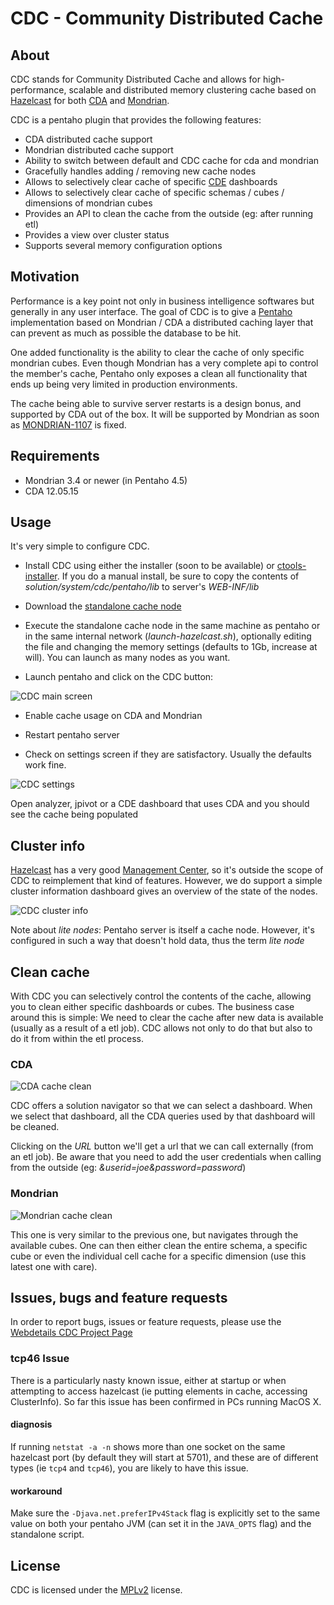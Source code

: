 CDC - Community Distributed Cache
=================================


About
-----

CDC stands for Community Distributed Cache and allows for high-performance,
scalable and distributed memory clustering cache based on
[Hazelcast](http://www.hazelcast.com/) for both
[CDA](http://cda.webdetails.org) and [Mondrian](http://mondrian.pentaho.org). 


CDC is a pentaho plugin that provides the following features:

* CDA distributed cache support
* Mondrian distributed cache support
* Ability to switch between default and CDC cache for cda and mondrian
* Gracefully handles adding / removing new cache nodes
* Allows to selectively clear cache of specific [CDE](http://cde.webdetails.org) dashboards
* Allows to selectively clear cache of specific schemas / cubes / dimensions of mondrian cubes
* Provides an API to clean the cache from the outside (eg: after running etl)
* Provides a view over cluster status
* Supports several memory configuration options



Motivation
----------

Performance is a key point not only in business intelligence softwares but
generally in any user interface. The goal of CDC is to give a
[Pentaho](http://pentaho.com) implementation based on Mondrian / CDA a
distributed caching layer that can prevent as much as possible the database to be hit.



One added functionality is the ability to clear the cache of only specific
mondrian cubes. Even though Mondrian has a very complete api to control the
member's cache, Pentaho only exposes a clean all functionality that ends up
being very limited in production environments.


The cache being able to survive server restarts is a design bonus, and
supported by CDA out of the box. It will be supported by Mondrian as soon as
[MONDRIAN-1107](http://jira.pentaho.com/browse/MONDRIAN-1107) is fixed.



Requirements
------------

* Mondrian 3.4 or newer (in Pentaho 4.5)
* CDA 12.05.15



Usage
-----

It's very simple to configure CDC. 

* Install CDC using either the installer (soon to be available) or
   [ctools-installer](http://pedroalves-bi.blogspot.com/2011/06/ctools-installer-making-things-fast.html).
   If you do a manual install, be sure to copy the contents of
   _solution/system/cdc/pentaho/lib_ to server's _WEB-INF/lib_

* Download the [standalone cache
   node](http://ci.analytical-labs.com/job/Webdetails-CDC/lastSuccessfulBuild/artifact/dist/cdc-redist-SNAPSHOT.zip)

* Execute the standalone cache node in the same machine as pentaho or in the
   same internal network (_launch-hazelcast.sh_), optionally editing the file
   and changing the memory settings (defaults to 1Gb, increase at will). You
   can launch as many nodes as you want.

* Launch pentaho and click on the CDC button:

![CDC main screen](http://www.webdetails.pt/cdc/cdc-usage.png)

* Enable cache usage on CDA and Mondrian

* Restart pentaho server 

* Check on settings screen if they are satisfactory. Usually the defaults work
  fine.

![CDC settings](http://www.webdetails.pt/cdc/cdc-settings.png)



Open analyzer, jpivot or a CDE dashboard that uses CDA and you should see the cache being populated



Cluster info
--------------


[Hazelcast](http://www.hazelcast.com) has a very good [Management
Center](http://www.hazelcast.com/products.jsp), so it's outside the scope of
CDC to reimplement that kind of features. However, we do support a simple
cluster information dashboard gives an overview of the state of the nodes.


![CDC cluster info](http://www.webdetails.pt/cdc/cdc-clusterInfo.png)


Note about _lite nodes_: Pentaho server is itself a cache node. However, it's configured in such a way that doesn't hold data, thus the term _lite node_


Clean cache
-----------

With CDC you can selectively control the contents of the cache, allowing you to
clean either specific dashboards or cubes. The business case around this is
simple: We need to clear the cache after new data is available (usually as a
result of a etl job). CDC allows not only to do that but also to do it from within the etl process.


### CDA 

![CDA cache clean](http://www.webdetails.pt/cdc/cdc-cleanCacheCda.png)


CDC offers a solution navigator so that we can select a dashboard. When we
select that dashboard, all the CDA queries used by that dashboard will be
cleaned.

Clicking on the _URL_ button we'll get a url that we can call externally (from an etl job). Be aware that you need to add the user credentials when calling from the outside (eg: _&userid=joe&password=password_)


### Mondrian

![Mondrian cache clean](http://www.webdetails.pt/cdc/cdc-cleanCacheMondrian.png)


This one is very similar to the previous one, but navigates through the
available cubes. One can then either clean the entire schema, a specific cube
or even the individual cell cache for a specific dimension (use this latest one with care).



Issues, bugs and feature requests
---------------------------------


In order to report bugs, issues or feature requests, please use the [Webdetails CDC Project Page](http://redmine.webdetails.org/projects/cdc/issues)

### tcp46 Issue

There is a particularly nasty known issue, either at startup or when attempting to access hazelcast (ie putting elements in cache, accessing ClusterInfo). So far this issue has been confirmed in PCs running MacOS X.

#### diagnosis
If running `netstat -a -n` shows more than one socket on the same hazelcast port (by default they will start at 5701), and these are of different types (ie `tcp4` and `tcp46`), you are likely to have this issue.

#### workaround
Make sure the `-Djava.net.preferIPv4Stack` flag is explicitly set to the same value on both your pentaho JVM (can set it in the `JAVA_OPTS` flag) and the standalone script.

License
-------

CDC is licensed under the [MPLv2](http://www.mozilla.org/MPL/2.0/) license.


